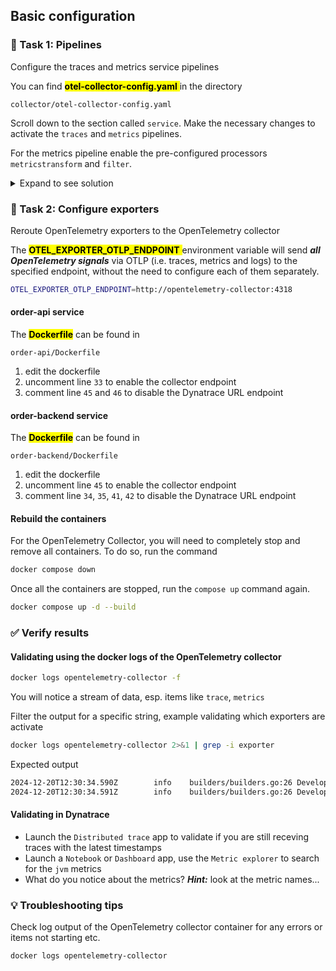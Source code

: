 ## Basic configuration

### 📌 Task 1: Pipelines

Configure the traces and metrics service pipelines

You can find <mark>**otel-collector-config.yaml** </mark> in the directory

```
collector/otel-collector-config.yaml
```

Scroll down to the section called `service`. Make the necessary changes to activate the `traces` and `metrics` pipelines.

For the metrics pipeline enable the pre-configured processors `metricstransform` and `filter`.

<details>
  <summary>Expand to see solution</summary>

  <h4> For the traces pipeline </h4>

  ```yaml
      traces:
        receivers: [otlp]
        processors: [batch]
        exporters: [debug, otlphttp]
  ```

  <h4> For the metrics pipeline </h4>

  ```yaml
      metrics:
        receivers: [otlp]
        processors: [batch, metricstransform, filter]
        exporters: [debug, otlphttp]
  ```

</details>

### 📌 Task 2: Configure exporters

Reroute OpenTelemetry exporters to the OpenTelemetry collector

The <mark>**OTEL_EXPORTER_OTLP_ENDPOINT** </mark> environment variable will send ***all OpenTelemetry signals*** via OTLP (i.e. traces, metrics and logs) to the specified endpoint, without the need to configure each of them separately.

```bash
OTEL_EXPORTER_OTLP_ENDPOINT=http://opentelemetry-collector:4318
```

#### order-api service

The <mark>**Dockerfile**</mark> can be found in

```
order-api/Dockerfile
```

1. edit the dockerfile
1. uncomment line `33` to enable the collector endpoint
1. comment line `45` and `46` to disable the Dynatrace URL endpoint

#### order-backend service

The <mark>**Dockerfile**</mark> can be found in

```
order-backend/Dockerfile
```

1. edit the dockerfile
1. uncomment line `45` to enable the collector endpoint
1. comment line `34`, `35`, `41`, `42` to disable the Dynatrace URL endpoint

#### Rebuild the containers

For the OpenTelemetry Collector, you will need to completely stop and remove all containers. To do so, run the command

```bash
docker compose down
```

Once all the containers are stopped, run the `compose up` command again.

```bash
docker compose up -d --build
```

### ✅ Verify results

#### Validating using the docker logs of the OpenTelemetry collector
```bash
docker logs opentelemetry-collector -f
```
You will notice a stream of data, esp. items like `trace`, `metrics`

Filter the output for a specific string, example validating which exporters are activate
```bash
docker logs opentelemetry-collector 2>&1 | grep -i exporter
```

Expected output
```bash
2024-12-20T12:30:34.590Z        info    builders/builders.go:26 Development component. May change in the future.        {"kind": "exporter", "data_type": "metrics", "name": "debug"}
2024-12-20T12:30:34.591Z        info    builders/builders.go:26 Development component. May change in the future.        {"kind": "exporter", "data_type": "traces", "name": "debug"}
```

#### Validating in Dynatrace
- Launch the `Distributed trace` app to validate if you are still receving traces with the latest timestamps
- Launch a `Notebook` or `Dashboard` app, use the `Metric explorer` to search for the `jvm` metrics
- What do you notice about the metrics? ***Hint:*** look at the metric names...

### 💡 Troubleshooting tips

Check log output of the OpenTelemetry collector container for any errors or items not starting etc.
```bash
docker logs opentelemetry-collector
```
